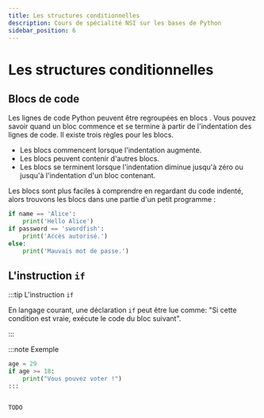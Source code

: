 ```yaml
---
title: Les structures conditionnelles
description: Cours de spécialité NSI sur les bases de Python
sidebar_position: 6
---
```


# Les structures conditionnelles

## Blocs de code

Les lignes de code Python peuvent être regroupées en blocs . Vous pouvez savoir quand un bloc commence et se termine à partir de l'indentation des lignes de code. Il existe trois règles pour les blocs.

- Les blocs commencent lorsque l'indentation augmente.
- Les blocs peuvent contenir d'autres blocs.
- Les blocs se terminent lorsque l'indentation diminue jusqu'à zéro ou jusqu'à l'indentation d'un bloc contenant.

Les blocs sont plus faciles à comprendre en regardant du code indenté, alors trouvons les blocs dans une partie d'un petit programme :

```python
if name == 'Alice':
    print('Hello Alice')
if password == 'swordfish':
    print('Accès autorisé.')
else:
    print('Mauvais mot de passe.')

```

## L'instruction `if`

:::tip L'instruction `if`

En langage courant, une déclaration `if` peut être lue comme: "Si cette condition est vraie, exécute le code du bloc suivant".

:::

:::note Exemple

```python
age = 29
if age >= 18:
    print("Vous pouvez voter !")
:::


TODO
